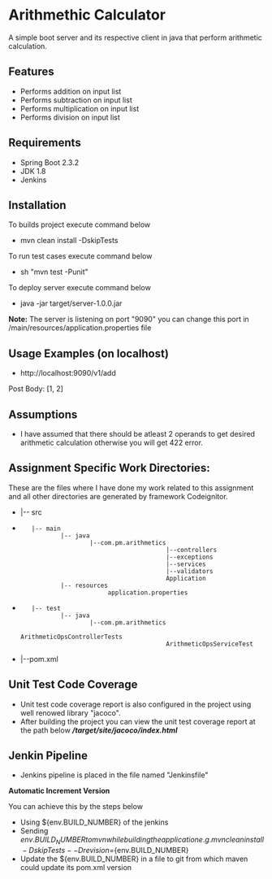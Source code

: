 # Arithmethic Calculator
A simple boot server and its respective client in java 
that perform arithmetic calculation. 

## Features

- Performs addition on input list
- Performs subtraction on input list
- Performs multiplication on input list
- Performs division on input list

## Requirements

- Spring Boot 2.3.2
- JDK 1.8
- Jenkins

## Installation

To builds project execute command below 
- mvn clean install -DskipTests

To run test cases execute command below
- sh "mvn test -Punit"

To deploy server execute command below
- java -jar target/server-1.0.0.jar

**Note:** The server is listening on port "9090" you can change this port in /main/resources/application.properties file

## Usage Examples (on localhost)

- http://localhost:9090/v1/add

Post Body: [1, 2]

## Assumptions

- I have assumed that there should be atleast 2 operands to get desired arithmetic calculation otherwise you will get 422 error.

## Assignment Specific Work Directories:
  These are the files where I have done my work related to this assignment and all other directories are generated by framework Codeignitor.
- |-- src
-        |-- main
                 |-- java
                         |--com.pm.arithmetics
                                              |--controllers
                                              |--exceptions
                                              |--services
                                              |--validators
                                              Application
                 |-- resources
                              application.properties                              
-        |-- test
                 |-- java
                         |--com.pm.arithmetics
                                              ArithmeticOpsControllerTests
                                              ArithmeticOpsServiceTest
- |--pom.xml                                              
            

## Unit Test Code Coverage

- Unit test code coverage report is also configured in the project using well renowed library "jacoco".
- After building the project you can view the unit test coverage report at the path below
***/target/site/jacoco/index.html***

## Jenkin Pipeline

- Jenkins pipeline is placed in the file named "Jenkinsfile"

**Automatic Increment Version**

You can achieve this by the steps below
- Using ${env.BUILD_NUMBER} of the jenkins
- Sending ${env.BUILD_NUMBER} to mvn while building the application
  e.g. mvn clean install -DskipTests --Drevision=${env.BUILD_NUMBER}
- Update the ${env.BUILD_NUMBER} in a file to git from which maven could update its pom.xml version


 
